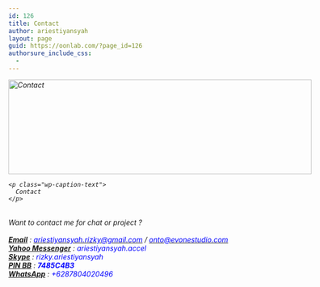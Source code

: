 ```yaml
---
id: 126
title: Contact
author: ariestiyansyah
layout: page
guid: https://oonlab.com/?page_id=126
authorsure_include_css:
  - 
---
```

<address>
  <div id="attachment_241" style="width: 610px" class="wp-caption aligncenter">
    <a href="http://oonlab.com/wp-content/uploads/2013/12/contactme_logo_c_1600.png"><img class="size-large wp-image-241" alt="Contact" src="http://oonlab.com/wp-content/uploads/2013/12/contactme_logo_c_1600-600x187.png" width="600" height="187" /></a>
    
    <p class="wp-caption-text">
      Contact
    </p>
  </div>
</address>

<address>
   
</address>

<address>
  Want to contact me for chat or project ?
</address>

<address>
   
</address>

<address>
  <span style="text-decoration: underline;"><strong>Email</strong></span> : <span style="color: #0000ff;"><a href="mailto:ariestiyansyah.rizky@gmail.com" target="_blank"><span style="color: #0000ff;">ariestiyansyah.rizky@gmail.com</span></a></span> / <span style="color: #0000ff;"><a href="mailto:onto@evonestudio.com" target="_blank"><span style="color: #0000ff;">onto@evonestudio.com</span></a></span>
</address>

<address>
  <span style="text-decoration: underline;"><strong>Yahoo Messenger</strong></span> : <span style="color: #0000ff;">ariestiyansyah.accel</span>
</address>

<address>
  <span style="text-decoration: underline;"><strong>Skype</strong></span> : <span style="color: #0000ff;">rizky.ariestiyansyah</span>
</address>

<address>
  <span style="text-decoration: underline;"><strong>PIN BB</strong></span> : <span style="color: #ff6600;"><strong><span style="color: #0000ff;">7485C4B3</span> </strong></span>
</address>

<address>
  <span style="text-decoration: underline;"><strong>WhatsApp</strong></span> : <span style="color: #0000ff;">+6287804020496</span>
</address>

<address>
   
</address>

<address>
   
</address>

<address>
   
</address>